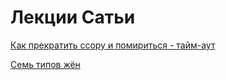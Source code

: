 # Лекции Сатьи

[Как прекратить ссору и помириться - тайм-аут](satya/timeout.md)

[Семь типов жён](satya/seven-types/seven-types.md)
